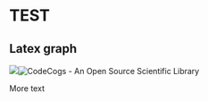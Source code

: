 # TEST

## Latex graph

<div class="latex-equation"><img src="https://latex.codecogs.com/svg.image?\begin{align*}
\sum_{i=1}^{k+1} i^{3}
&= \biggl(\sum_{i=1}^{n} i^{3}\biggr) +  i^3\\
&= \frac{k^{2}(k+1)^{2}}{4} + (k+1)^3 \\
&= \frac{k^{2}(k+1)^{2} + 4(k+1)^3}{4}\\
&= \frac{(k+1)^{2}(k^{2} + 4k + 4)}{4}\\
&= \frac{(k+1)^{2}(k+2)^{2}}{4}
\end{align*}

" />
<a class="logo" href="https://www.codecogs.com"><img src="https://www.codecogs.com/images/poweredbycodecogs.png" border="0" alt="CodeCogs - An Open Source Scientific Library"></a>
</div>

More text

